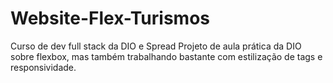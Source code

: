 # Website-Flex-Turismos
Curso de dev full stack da DIO e Spread
Projeto de aula prática da DIO sobre flexbox, mas também trabalhando bastante com estilização de tags e responsividade.
